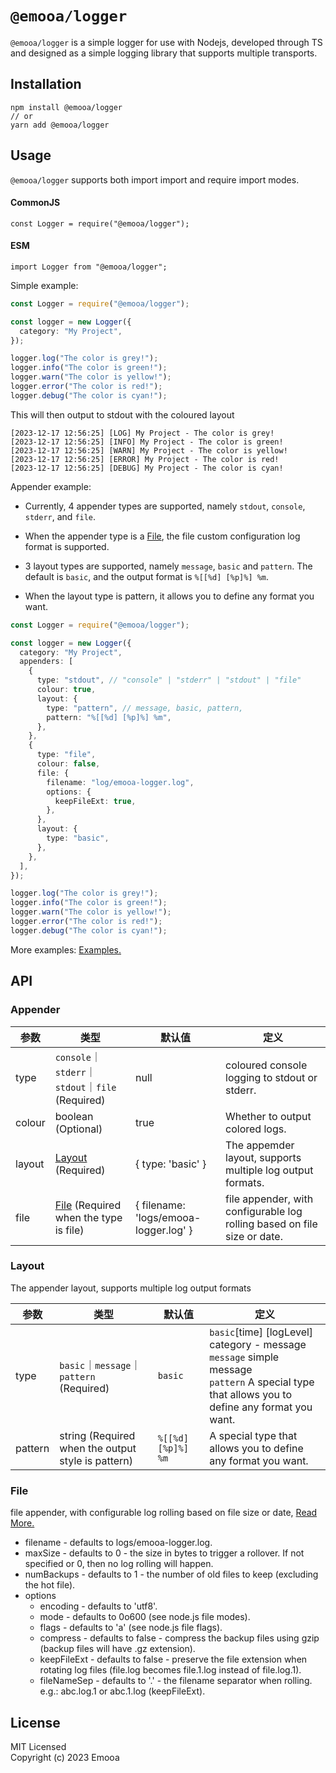 # `@emooa/logger`

`@emooa/logger` is a simple logger for use with Nodejs, developed through TS and designed as a simple logging library that supports multiple transports.

## Installation

```
npm install @emooa/logger
// or
yarn add @emooa/logger
```

## Usage

`@emooa/logger` supports both import import and require import modes.

#### CommonJS

```
const Logger = require("@emooa/logger");
```

#### ESM

```
import Logger from "@emooa/logger";
```

Simple example:

```ts
const Logger = require("@emooa/logger");

const logger = new Logger({
  category: "My Project",
});

logger.log("The color is grey!");
logger.info("The color is green!");
logger.warn("The color is yellow!");
logger.error("The color is red!");
logger.debug("The color is cyan!");
```

This will then output to stdout with the coloured layout

```
[2023-12-17 12:56:25] [LOG] My Project - The color is grey!
[2023-12-17 12:56:25] [INFO] My Project - The color is green!
[2023-12-17 12:56:25] [WARN] My Project - The color is yellow!
[2023-12-17 12:56:25] [ERROR] My Project - The color is red!
[2023-12-17 12:56:25] [DEBUG] My Project - The color is cyan!
```

Appender example:

- Currently, 4 appender types are supported, namely `stdout`, `console`, `stderr`, and `file`.

- When the appender type is a [File](#File), the file custom configuration log format is supported.

- 3 layout types are supported, namely `message`, `basic` and `pattern`. The default is `basic`, and the output format is `%[[%d] [%p]%] %m`.

- When the layout type is pattern, it allows you to define any format you want.

```ts
const Logger = require("@emooa/logger");

const logger = new Logger({
  category: "My Project",
  appenders: [
    {
      type: "stdout", // "console" | "stderr" | "stdout" | "file"
      colour: true,
      layout: {
        type: "pattern", // message, basic, pattern,
        pattern: "%[[%d] [%p]%] %m",
      },
    },
    {
      type: "file",
      colour: false,
      file: {
        filename: "log/emooa-logger.log",
        options: {
          keepFileExt: true,
        },
      },
      layout: {
        type: "basic",
      },
    },
  ],
});

logger.log("The color is grey!");
logger.info("The color is green!");
logger.warn("The color is yellow!");
logger.error("The color is red!");
logger.debug("The color is cyan!");
```

More examples: [Examples.](https://github.com/heiemooa/emooa/tree/main/packages/logger/examples)

## API

### Appender

| **参数** | **类型**                                         | **默认值**                            | **定义**                                                                 |
| -------- | ------------------------------------------------ | ------------------------------------- | ------------------------------------------------------------------------ |
| type     | `console`｜`stderr`｜`stdout`｜`file` (Required) | null                                  | coloured console logging to stdout or stderr.                            |
| colour   | boolean (Optional)                               | true                                  | Whether to output colored logs.                                          |
| layout   | [Layout](#Layout) (Required)                     | { type: 'basic' }                     | The appemder layout, supports multiple log output formats.               |
| file     | [File](#File) (Required when the type is file)   | { filename: 'logs/emooa-logger.log' } | file appender, with configurable log rolling based on file size or date. |

### Layout

The appender layout, supports multiple log output formats

| **参数** | **类型**                                           | **默认值**         | **定义**                                                                                                                                                    |
| -------- | -------------------------------------------------- | ------------------ | ----------------------------------------------------------------------------------------------------------------------------------------------------------- |
| type     | `basic`｜`message`｜ `pattern` (Required)          | `basic`            | `basic`[time] [logLevel] category - message <br> `message` simple message <br> `pattern` A special type that allows you to define any format you want. <br> |
| pattern  | string (Required when the output style is pattern) | `%[[%d] [%p]%] %m` | A special type that allows you to define any format you want.                                                                                               |

### File

file appender, with configurable log rolling based on file size or date, [Read More.](https://www.npmjs.com/package/streamroller)

- filename <string> - defaults to logs/emooa-logger.log.
- maxSize <integer> - defaults to 0 - the size in bytes to trigger a rollover. If not specified or 0, then no log rolling will happen.
- numBackups <integer> - defaults to 1 - the number of old files to keep (excluding the hot file).
- options
  - encoding <string> - defaults to 'utf8'.
  - mode <integer> - defaults to 0o600 (see node.js file modes).
  - flags <string> - defaults to 'a' (see node.js file flags).
  - compress <boolean> - defaults to false - compress the backup files using gzip (backup files will have .gz extension).
  - keepFileExt <boolean> - defaults to false - preserve the file extension when rotating log files (file.log becomes file.1.log instead of file.log.1).
  - fileNameSep <string> - defaults to '.' - the filename separator when rolling. e.g.: abc.log.1 or abc.1.log (keepFileExt).

## License

MIT Licensed  
Copyright (c) 2023 Emooa

<!-- ## FAQ -->
